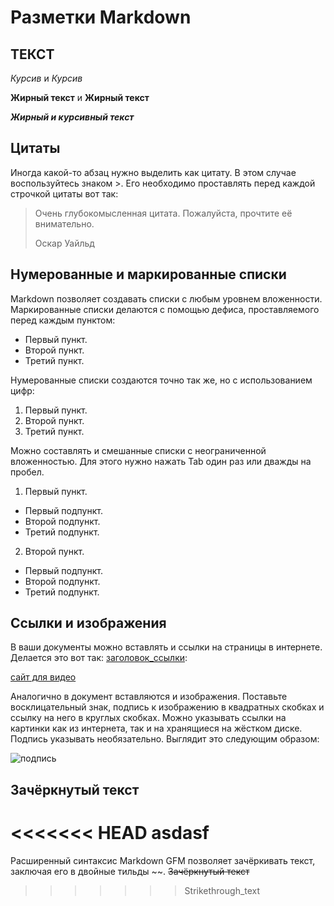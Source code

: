 # Разметки Markdown

## ТЕКСТ

*Курсив* и _Курсив_

**Жирный текст** и __Жирный текст__

***Жирный и курсивный текст***

## Цитаты 
Иногда какой-то абзац нужно выделить как цитату. В этом случае воспользуйтесь знаком >. Его необходимо проставлять перед каждой строчкой цитаты вот так:

>Очень глубокомысленная цитата. Пожалуйста, прочтите её внимательно.
>
>Оскар Уайльд

## Нумерованные и маркированные списки

Markdown позволяет создавать списки с любым уровнем вложенности. Маркированные списки делаются с помощью дефиса, проставляемого перед каждым пунктом:

- Первый пункт.
- Второй пункт.
- Третий пункт.

Нумерованные списки создаются точно так же, но с использованием цифр:

1. Первый пункт.
2. Второй пункт.
3. Третий пункт.

Можно составлять и смешанные списки с неограниченной вложенностью. Для этого нужно нажать Tab один раз или дважды на пробел.

1. Первый пункт.
- Первый подпункт.
- Второй подпункт.
- Третий подпункт.
2. Второй пункт.
- Первый подпункт.
- Второй подпункт.
- Третий подпункт.

## Ссылки и изображения
В ваши документы можно вставлять и ссылки на страницы в интернете. Делается это вот так: [заголовок_ссылки](сама_ссылка):

[сайт для видео](mover.uz)

Аналогично в документ вставляются и изображения. Поставьте восклицательный знак, подпись к изображению в квадратных скобках и ссылку на него в круглых скобках. Можно указывать ссылки на картинки как из интернета, так и на хранящиеся на жёстком диске. Подпись указывать необязательно. Выглядит это следующим образом:

![подпись](22365729_740585866142844_7684570906735488388_n.jpg)

## Зачёркнутый текст
<<<<<<< HEAD
asdasf
=======

Расширенный синтаксис Markdown GFM позволяет зачёркивать текст, заключая его в двойные тильды ~~.
~~Зачёркнутый текст~~
>>>>>>> Strikethrough_text
